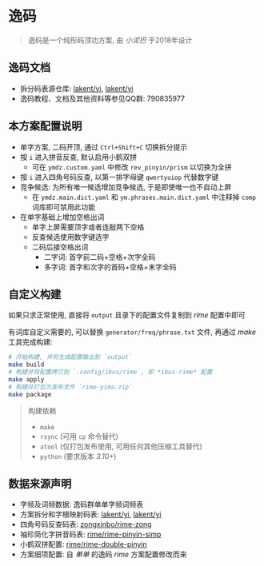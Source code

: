 # 逸码

> 逸码是一个纯形码顶功方案, 由 *小泥巴* 于2018年设计

## 逸码文档

- 拆分码表源仓库: [lakent/yi][5], [lakent/yi][1]
- 逸码教程、文档及其他资料等参见QQ群: 790835977

## 本方案配置说明

- 单字方案, 二码开顶, 通过 `Ctrl+Shift+C` 切换拆分提示
- 按 `i` 进入拼音反查, 默认启用小鹤双拼
    - 可在 `ymdz.custom.yaml` 中修改 `rev_pinyin/prism` 以切换为全拼
- 按 `i` 进入四角号码反查, 以第一排字母键 `qwertyuiop` 代替数字键
- 竞争候选: 为所有唯一候选增加竞争候选, 于是即使唯一也不自动上屏
    - 在 `ymdz.main.dict.yaml` 和 `ym.phrases.main.dict.yaml` 中注释掉 `comp` 词库即可禁用此功能
- 在单字基础上增加空格出词
    - 单字上屏需要顶字或者连敲两下空格
    - 反查候选使用数字键选字
    - 二码后接空格出词
        - 二字词: 首字前二码+空格+次字全码
        - 多字词: 首字和次字的首码+空格+末字全码

## 自定义构建

如果只求正常使用, 直接将 `output` 且录下的配置文件复制到 *rime* 配置中即可

有词库自定义需要的, 可以替换 `generator/freq/phrase.txt` 文件, 再通过 *make* 工具完成构建:

```sh
# 开始构建, 并将生成配置输出到 `output`
make build
# 构建并将配置拷贝到 `.config/ibus/rime`, 即 *ibus-rime* 配置
make apply
# 构建并打包为发布文件 `rime-yima.zip`
make package
```

> 构建依赖
> - `make`
> - `rsync` (可用 `cp` 命令替代)
> - `atool` (仅打包发布使用, 可用任何其他压缩工具替代)
> - `python` (要求版本 *3.10+*)

## 数据来源声明

- 字频及词频数据: 逸码群单单字频词频表
- 方案拆分和字根映射码表: [lakent/yi][5], [lakent/yi][1]
- 四角号码反查码表: [zongxinbo/rime-zong][2]
- 袖珍简化字拼音码表: [rime/rime-pinyin-simp][3]
- 小鹤双拼配置: [rime/rime-double-pinyin][4]
- 方案细项配置: 自 *单单* 的逸码 *rime* 方案配置修改而来

[1]: https://jihulab.com/lakent/yi "极狐GitLab"
[2]: https://github.com/zongxinbo/rime-zong "Github"
[3]: https://github.com/rime/rime-pinyin-simp "Github"
[4]: https://github.com/rime/rime-double-pinyin "Github"
[5]: https://github.com/lakent/yi "Github"

